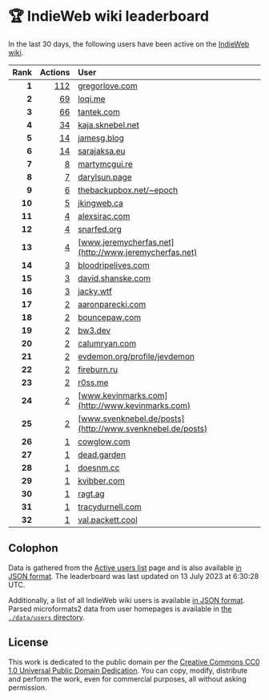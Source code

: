 # 🏆 IndieWeb wiki leaderboard

In the last 30 days, the following users have been active on the [IndieWeb wiki](https://indieweb.org).

| Rank | Actions | User |
|-----:|--------:|:-----|
| **1** | [112](https://indieweb.org/Special:Contributions/Gregorlove.com) | [gregorlove.com](http://gregorlove.com) |
| **2** | [69](https://indieweb.org/Special:Contributions/Loqi.me) | [loqi.me](http://loqi.me) |
| **3** | [66](https://indieweb.org/Special:Contributions/Tantek.com) | [tantek.com](http://tantek.com) |
| **4** | [34](https://indieweb.org/Special:Contributions/Kaja.sknebel.net) | [kaja.sknebel.net](http://kaja.sknebel.net) |
| **5** | [14](https://indieweb.org/Special:Contributions/Jamesg.blog) | [jamesg.blog](http://jamesg.blog) |
| **6** | [14](https://indieweb.org/Special:Contributions/Sarajaksa.eu) | [sarajaksa.eu](http://sarajaksa.eu) |
| **7** | [8](https://indieweb.org/Special:Contributions/Martymcgui.re) | [martymcgui.re](http://martymcgui.re) |
| **8** | [7](https://indieweb.org/Special:Contributions/Darylsun.page) | [darylsun.page](http://darylsun.page) |
| **9** | [6](https://indieweb.org/Special:Contributions/Thebackupbox.net_~epoch) | [thebackupbox.net/~epoch](http://thebackupbox.net/~epoch) |
| **10** | [5](https://indieweb.org/Special:Contributions/Jkingweb.ca) | [jkingweb.ca](http://jkingweb.ca) |
| **11** | [4](https://indieweb.org/Special:Contributions/Alexsirac.com) | [alexsirac.com](http://alexsirac.com) |
| **12** | [4](https://indieweb.org/Special:Contributions/Snarfed.org) | [snarfed.org](http://snarfed.org) |
| **13** | [4](https://indieweb.org/Special:Contributions/Www.jeremycherfas.net) | [www.jeremycherfas.net](http://www.jeremycherfas.net) |
| **14** | [3](https://indieweb.org/Special:Contributions/Bloodripelives.com) | [bloodripelives.com](http://bloodripelives.com) |
| **15** | [3](https://indieweb.org/Special:Contributions/David.shanske.com) | [david.shanske.com](http://david.shanske.com) |
| **16** | [3](https://indieweb.org/Special:Contributions/Jacky.wtf) | [jacky.wtf](http://jacky.wtf) |
| **17** | [2](https://indieweb.org/Special:Contributions/Aaronparecki.com) | [aaronparecki.com](http://aaronparecki.com) |
| **18** | [2](https://indieweb.org/Special:Contributions/Bouncepaw.com) | [bouncepaw.com](http://bouncepaw.com) |
| **19** | [2](https://indieweb.org/Special:Contributions/Bw3.dev) | [bw3.dev](http://bw3.dev) |
| **20** | [2](https://indieweb.org/Special:Contributions/Calumryan.com) | [calumryan.com](http://calumryan.com) |
| **21** | [2](https://indieweb.org/Special:Contributions/Evdemon.org_profile_jevdemon) | [evdemon.org/profile/jevdemon](http://evdemon.org/profile/jevdemon) |
| **22** | [2](https://indieweb.org/Special:Contributions/Fireburn.ru) | [fireburn.ru](http://fireburn.ru) |
| **23** | [2](https://indieweb.org/Special:Contributions/R0ss.me) | [r0ss.me](http://r0ss.me) |
| **24** | [2](https://indieweb.org/Special:Contributions/Www.kevinmarks.com) | [www.kevinmarks.com](http://www.kevinmarks.com) |
| **25** | [2](https://indieweb.org/Special:Contributions/Www.svenknebel.de_posts) | [www.svenknebel.de/posts](http://www.svenknebel.de/posts) |
| **26** | [1](https://indieweb.org/Special:Contributions/Cowglow.com) | [cowglow.com](http://cowglow.com) |
| **27** | [1](https://indieweb.org/Special:Contributions/Dead.garden) | [dead.garden](http://dead.garden) |
| **28** | [1](https://indieweb.org/Special:Contributions/Doesnm.cc) | [doesnm.cc](http://doesnm.cc) |
| **29** | [1](https://indieweb.org/Special:Contributions/Kvibber.com) | [kvibber.com](http://kvibber.com) |
| **30** | [1](https://indieweb.org/Special:Contributions/Ragt.ag) | [ragt.ag](http://ragt.ag) |
| **31** | [1](https://indieweb.org/Special:Contributions/Tracydurnell.com) | [tracydurnell.com](http://tracydurnell.com) |
| **32** | [1](https://indieweb.org/Special:Contributions/Val.packett.cool) | [val.packett.cool](http://val.packett.cool) |


## Colophon

Data is gathered from the [Active users list](https://indieweb.org/Special:ActiveUsers) page and is also available [in JSON format](https://github.com/jgarber623/indieweb-wiki-leaderboard/blob/main/data/leaderboard.json). The leaderboard was last updated on 13 July 2023 at 6:30:28 UTC.

Additionally, a list of all IndieWeb wiki users is available [in JSON format](https://github.com/jgarber623/indieweb-wiki-leaderboard/blob/main/data/users.json). Parsed microformats2 data from user homepages is available in [the `./data/users` directory](https://github.com/jgarber623/indieweb-wiki-leaderboard/blob/main/data/users).

## License

This work is dedicated to the public domain per the [Creative Commons CC0 1.0 Universal Public Domain Dedication](https://creativecommons.org/publicdomain/zero/1.0/). You can copy, modify, distribute and perform the work, even for commercial purposes, all without asking permission.
